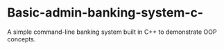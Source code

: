 # Basic-admin-banking-system-c-
A simple command-line banking system built in C++ to demonstrate OOP concepts.
